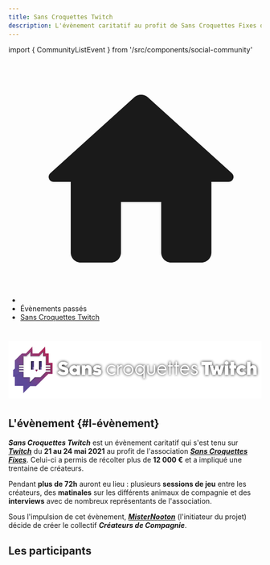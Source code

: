 ```yaml
---
title: Sans Croquettes Twitch
description: L'évènement caritatif au profit de Sans Croquettes Fixes qui donna naissance à Créateurs de Compagnie
---
```

import { CommunityListEvent } from '/src/components/social-community'

<nav aria-label="breadcrumbs" className="page-breadcrumbs">
  <ul className="breadcrumbs">
    <li className="breadcrumbs__item">
      <a className="breadcrumbs__link" href="/">
        <svg viewBox="0 0 24 24" className="breadcrumbs-home">
          <path d="M10 19v-5h4v5c0 .55.45 1 1 1h3c.55 0 1-.45 1-1v-7h1.7c.46 0 .68-.57.33-.87L12.67 3.6c-.38-.34-.96-.34-1.34 0l-8.36 7.53c-.34.3-.13.87.33.87H5v7c0 .55.45 1 1 1h3c.55 0 1-.45 1-1z" fill="currentColor">
          </path>
        </svg>
      </a>
    </li>
    <li className="breadcrumbs__item">
      <span className="breadcrumbs__link">Évènements passés</span>
    </li>
    <li className="breadcrumbs__item">
      <a className="breadcrumbs__link" href="/evenement/sans-croquettes-twitch">Sans Croquettes Twitch</a>
    </li>
  </ul>
</nav>

<h1 className="text--center"><img src="/img/sct/header.png" alt="Sans Croquettes Twitch" style={{maxHeight: "110px"}} loading="lazy" /></h1>

## L'évènement {#l-évènement}

***Sans Croquettes Twitch*** est un évènement caritatif qui s'est tenu sur [***Twitch***](https://www.twitch.tv/createursdecomp) du **21 au 24 mai 2021** au profit de l'association [***Sans Croquettes Fixes***](https://sanscroquettesfixes.fr). Celui-ci a permis de récolter plus de **12 000 €** et a impliqué une trentaine de créateurs.

Pendant **plus de 72h** auront eu lieu : plusieurs **sessions de jeu** entre les créateurs, des **matinales** sur les différents animaux de compagnie et des **interviews** avec de nombreux représentants de l'association.

Sous l'impulsion de cet évènement, [***MisterNooton***](https://www.twitch.tv/misternooton) (l'initiateur du projet) décide de créer le collectif ***Créateurs de Compagnie***.

<!-- ## L'association {#l-association}

Infos sur l'association -->

## Les participants

<CommunityListEvent group='sct' />
